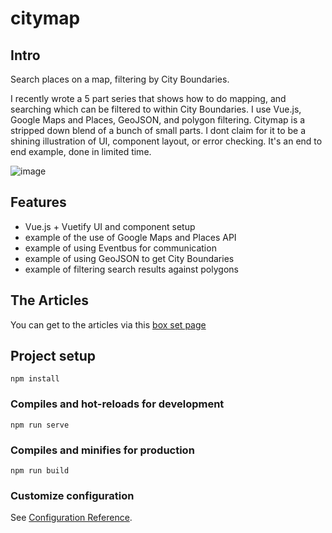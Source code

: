 # citymap

## Intro

Search places on a map, filtering by City Boundaries.

I recently wrote a 5 part series that shows how to do mapping, and searching which can be filtered to within City Boundaries. I use Vue.js, Google Maps and Places, GeoJSON, and polygon filtering.  Citymap is a stripped down blend of a bunch of small parts.  I dont claim for it to be a shining illustration of UI, component layout, or error checking.  It's an end to end example, done in limited time.

![image](https://user-images.githubusercontent.com/167197/56677116-cb600400-668d-11e9-898b-dc5ef8cc2d55.png)

## Features

* Vue.js + Vuetify UI and component setup
* example of the use of Google Maps and Places API
* example of using Eventbus for communication
* example of using GeoJSON to get City Boundaries
* example of filtering search results against polygons

## The Articles

You can get to the articles via this [box set page](https://medium.com/@javajoint/how-to-map-cities-with-vue-geojson-and-google-box-set-7d9afd486070)

## Project setup
```
npm install
```

### Compiles and hot-reloads for development
```
npm run serve
```

### Compiles and minifies for production
```
npm run build
```


### Customize configuration
See [Configuration Reference](https://cli.vuejs.org/config/).
